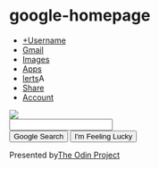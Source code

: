 google-homepage
===============
<!doctype html>
<html lang ="en">
<head>
	<link rel="stylesheet" type="text/css" href="styles.css">
	<ul>
		<li><a href="#">+Username</a></li>
		<li><a href="#">Gmail</a></li>
		<li><a href="#">Images</a></li>
		<li><a href="#">Apps</a></li>
		<li><a href="#">lerts</a>A</li>
		<li><a href="#">Share</a></li>
		<li><a href="#">Account</a></li>
	</ul>

</head>

<body>
	<img src="https://www.google.com/images/srpr/logo11w.png"><br>
	
<form action="#" method="POST" name="google_search_bar">
		<input type="text" name="Search"><br>
		<input type="submit" value="Google Search">
		<input type="submit" value="I'm Feeling Lucky">
</form>

</body>

<footer>
Presented by<a href="http://www.theodinproject.com/">The Odin Project </a>
</footer>